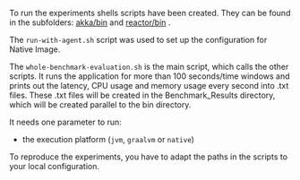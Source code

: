 To run the experiments shells scripts have been created. 
They can be found in the subfolders: [akka/bin](akka/bin) and [reactor/bin](reactor/bin) .

The `run-with-agent.sh` script was used to set up the configuration for Native Image.

The `whole-benchmark-evaluation.sh` is the main script, which calls the other scripts. It runs the application for more than 100 seconds/time windows and prints out the latency, CPU usage and memory usage every second into .txt files. These .txt files will be created in the Benchmark_Results directory, which will be created parallel to the bin directory.

It needs one parameter to run:
* the execution platform (`jvm`, `graalvm` or `native`)


To reproduce the experiments, you have to adapt the paths in the scripts to your local configuration.


